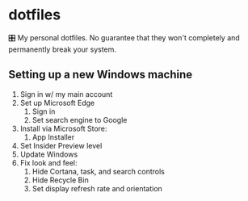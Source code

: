 # dotfiles
🎛 My personal dotfiles. No guarantee that they won't completely and permanently break your system.

## Setting up a new Windows machine

1. Sign in w/ my main account
1. Set up Microsoft Edge
    1. Sign in
    1. Set search engine to Google
1. Install via Microsoft Store:
    1. App Installer
1. Set Insider Preview level
1. Update Windows
1. Fix look and feel:
    1. Hide Cortana, task, and search controls
    2. Hide Recycle Bin
    3. Set display refresh rate and orientation
